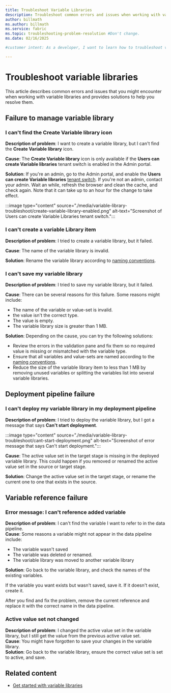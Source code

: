 ```yaml
---
title: Troubleshoot Variable Libraries
description: Troubleshoot common errors and issues when working with variable libraries in Microsoft Fabric.
author: billmath
ms.author: billmath
ms.service: fabric
ms.topic: troubleshooting-problem-resolution #Don't change.
ms.date: 02/16/2025

#customer intent: As a developer, I want to learn how to troubleshoot variable libraries, so that I can manage my content lifecycle.

---
```


# Troubleshoot variable libraries

This article describes common errors and issues that you might encounter when working with variable libraries and provides solutions to help you resolve them.

## Failure to manage variable library

### I can't find the Create Variable library icon

**Description of problem**: I want to create a variable library, but I can't find the **Create Variable library** icon.

**Cause**: The **Create Variable library** icon is only available if the **Users can create Variable libraries** tenant switch is enabled in the Admin portal.

**Solution**: If you're an admin, go to the Admin portal, and enable the **Users can create Variable libraries** [tenant switch](../../admin/service-admin-portal-microsoft-fabric-tenant-settings.md). If you're not an admin, contact your admin. Wait an while, refresh the browser and clean the cache, and check again. Note that it can take up to an hour for the change to take effect.

:::image type="content" source="./media/variable-library-troubleshoot/create-variable-library-enabled.png" alt-text="Screenshot of Users can create Variable Libraries tenant switch.":::

### I can't create a variable Library item

**Description of problem**: I tried to create a variable library, but it failed.

**Cause**: The name of the variable library is invalid.

**Solution**: Rename the variable library according to [naming conventions](./variable-types.md#variable-library-item-name).

### I can't save my variable library

**Description of problem**: I tried to save my variable library, but it failed.

**Cause**: There can be several reasons for this failure. Some reasons might include:

- The name of the variable or value-set is invalid.
- the value isn't the correct type.
- The value is empty.
- The variable library size is greater than 1 MB.

**Solution**: Depending on the cause, you can try the following solutions:

- Review the errors in the validation pane and fix them so no required value is missing or mismatched with the variable type.
- Ensure that all variables and value-sets are named according to the [naming conventions](./variable-types.md#variable-library-item-name).
- Reduce the size of the variable library item to less than 1 MB by removing unused variables or splitting the variables list into several variable libraries.

## Deployment pipeline failure

### I can't deploy my variable library in my deployment pipeline

**Description of problem**: I tried to deploy the variable library, but I got a message that says **Can't start deployment**.

:::image type="content" source="./media/variable-library-troubleshoot/cant-start-deployment.png" alt-text="Screenshot of error message that says Can't start deployment.":::

**Cause**: The active value set in the target stage is missing in the deployed variable library. This could happen if you removed or renamed the active value set in the source or target stage.

**Solution**: Change the active value set in the target stage, or rename the current one to one that exists in the source.

## Variable reference failure

### Error message: I can't reference added variable

**Description of problem**: I can't find the variable I want to refer to in the data pipeline.  
**Cause**: Some reasons a variable might not appear in the data pipeline include:

- The variable wasn't saved
- The variable was deleted or renamed.
- The variable library was moved to another variable library

**Solution**: Go back to the variable library, and check the names of the existing variables.

If the variable you want exists but wasn't saved, save it.
If it doesn't exist, create it.

After you find and fix the problem, remove the current reference and replace it with the correct name in the data pipeline.

### Active value set not changed

**Description of problem**: I changed the active value set in the variable library, but I still get the value from the previous active value set.  
**Cause**: You might have forgotten to save your changes in the variable library.  
**Solution**: Go back to the variable library, ensure the correct value set is set to active, and save.  

## Related content

- [Get started with variable libraries](./get-started-variable-libraries.md)
